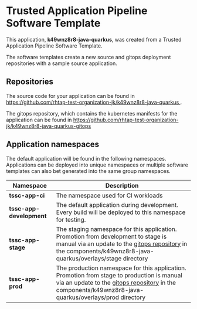 # Trusted Application Pipeline Software Template

This application, **k49wnz8r8-java-quarkus**, was created from a Trusted Application Pipeline Software Template.

The software templates create a new source and gitops deployment repositories with a sample source application. 

## Repositories

The source code for your application can be found in [https://github.com/rhtap-test-organization-jk/k49wnz8r8-java-quarkus ](https://github.com/rhtap-test-organization-jk/k49wnz8r8-java-quarkus ).
 
The gitops repository, which contains the kubernetes manifests for the application can be found in 
[https://github.com/rhtap-test-organization-jk/k49wnz8r8-java-quarkus-gitops ](https://github.com/rhtap-test-organization-jk/k49wnz8r8-java-quarkus-gitops ) 

## Application namespaces 

The default application will be found in the following namespaces. Applications can be deployed into unique namespaces or multiple software templates can also bet generated into the same group namespaces.  

|  Namespace   |  Description   |  
| -------- | -------- |
| **tssc-app-ci** | The namespace used for CI workloads |
| **tssc-app-development** | The default application during development. Every build will be deployed to this namespace for testing. |
| **tssc-app-stage** | The staging namespace for this application. Promotion from development to stage is manual via an update to the [gitops repository](https://github.com/rhtap-test-organization-jk/k49wnz8r8-java-quarkus-gitops ) in the components/k49wnz8r8-java-quarkus/overlays/stage directory |
| **tssc-app-prod** | The production namespace for this application. Promotion from stage to production is manual via an update to the [gitops repository](https://github.com/rhtap-test-organization-jk/k49wnz8r8-java-quarkus-gitops ) in the components/k49wnz8r8-java-quarkus/overlays/prod directory |